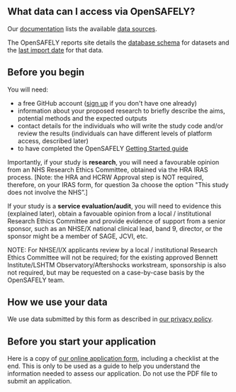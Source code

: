 ## What data can I access via OpenSAFELY?

Our [documentation](https://docs.opensafely.org/) lists the available [data sources](https://docs.opensafely.org/en/latest/dataset-intro/).

The OpenSAFELY reports site details the [database schema](https://reports.opensafely.org/reports/opensafely-tpp-database-schema/) for datasets and the [last import date](https://reports.opensafely.org/reports/opensafely-tpp-database-builds/) for that data.

## Before you begin

You will need:

- a free GitHub account ([sign up](https://github.com/signup) if you don't have one already)
- information about your proposed research to briefly describe the aims, potential methods and the expected outputs
- contact details for the individuals who will write the study code and/or review the results (individuals can have different levels of platform access, described later)
- to have completed the OpenSAFELY [Getting Started guide](https://docs.opensafely.org/getting-started/)

Importantly, if your study is **research**, you will need a favourable opinion from an NHS Research Ethics Committee, obtained via the HRA IRAS process. [Note: the HRA and HCRW Approval step is NOT required, therefore, on your IRAS form, for question 3a choose the option "This study does not involve the NHS”.]

If your study is a **service evaluation/audit**, you will need to evidence this (explained later), obtain a favouable opinion from a local / institutional Research Ethics Committee and provide evidence of support from a senior sponsor, such as an NHSE/X national clinical lead, band 9, director, or the sponsor might be a member of SAGE, JCVI, etc.

NOTE: For NHSE/I/X applicants review by a local / institutional Research Ethics Committee will not be required; for the existing approved Bennett Institute/LSHTM Observatory/Aftershocks workstream, sponsorship is also not required, but may be requested on a case-by-case basis by the OpenSAFELY team.

## How we use your data

We use data submitted by this form as described in [our privacy policy](https://www.opensafely.org/privacy/).

## Before you start your application

Here is a copy of [our online application form](https://drive.google.com/file/d/1kUcwAcwidOGE0ng8LsWul2bve1bRuHud/view?usp=sharing), including a checklist at the end.
This is only to be used as a guide to help you understand the information needed to assess our application.
Do not use the PDF file to submit an application.
